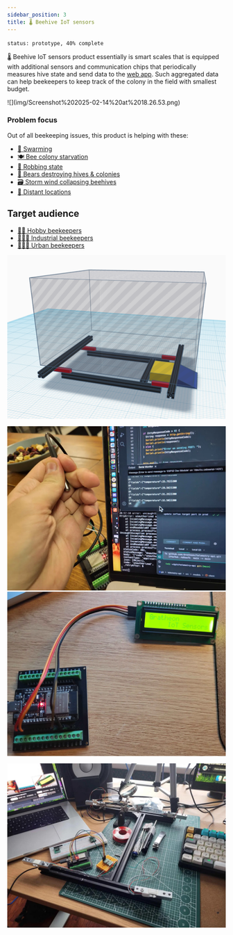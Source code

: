 ```yaml
---
sidebar_position: 3
title: 🌡️ Beehive IoT sensors
---
```

`status: prototype, 40% complete`

🌡️ Beehive IoT sensors product essentially is smart scales that is equipped with additional sensors and communication chips that periodically measures hive state and send data to the [web app](../web_app/web_app.md). Such aggregated data can help beekeepers to keep track of the colony in the field with smallest budget.

<div style={{width:300}}>
![](img/Screenshot%202025-02-14%20at%2018.26.53.png)
</div>

### Problem focus
Out of all beekeeping issues, this product is helping with these:
- [🧶 Swarming](../../🌨️%20Problems/🧶%20Swarming.md)
- [🍽️ Bee colony starvation](../../🌨️%20Problems/🍽️%20Bee%20colony%20starvation.md)
- [💢 Robbing state](../../🌨️%20Problems/💢%20Robbing%20state.md)
- [🐻 Bears destroying hives & colonies](../../🌨️%20Problems/🐻%20Bears%20destroying%20hives%20&%20colonies.md)
- [🗃️ Storm wind collapsing beehives](../../🌨️%20Problems/🗃️%20Storm%20wind%20collapsing%20beehives.md)
- [🌲 Distant locations](../../🌨️%20Problems/🌲%20Distant%20locations.md)

## Target audience
- [🧑‍🚀 Hobby beekeepers](../clients/🧑‍🚀%20Hobby%20beekeepers.md)
- [👨🏻‍🚒 Industrial beekeepers](../clients/👨🏻‍🚒%20Industrial%20beekeepers.md)
- [👩🏼‍🏫 Urban beekeepers](../clients/👩🏼‍🏫%20Urban%20beekeepers.md)

![](../../img/Screenshot%202024-11-09%20at%2015.08.08.png)

![](../../img/20240726_000022.webp)
![](img/20250119_131627.webp)

![](img/0.jpg)